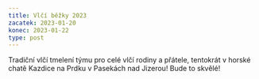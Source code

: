 ```yaml
---
title: Vlčí běžky 2023
zacatek: 2023-01-20
konec: 2023-01-22
type: post
---
```

Tradiční vlčí tmelení týmu pro celé vlčí rodiny a přátele, tentokrát v horské chatě Kazdice na Prdku v Pasekách nad Jizerou! Bude to skvělé!